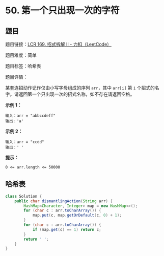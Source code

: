 # 50. 第一个只出现一次的字符

## 题目

题目链接：[LCR 169. 招式拆解 II - 力扣（LeetCode）](https://leetcode.cn/problems/di-yi-ge-zhi-chu-xian-yi-ci-de-zi-fu-lcof/description/)

题目难度：简单

题目标签：哈希表

题目详情：

某套连招动作记作仅由小写字母组成的序列 `arr`，其中 `arr[i]` 第 `i` 个招式的名字。请返回第一个只出现一次的招式名称，如不存在请返回空格。

**示例 1：**

```
输入：arr = "abbccdeff"
输出：'a'
```

**示例 2：**

```
输入：arr = "ccdd"
输出：' '
```

**提示：**

```
0 <= arr.length <= 50000
```



## 哈希表

``` java
class Solution {
    public char dismantlingAction(String arr) {
        HashMap<Character, Integer> map = new HashMap<>();
        for (char c : arr.toCharArray()) {
            map.put(c, map.getOrDefault(c, 0) + 1);
        }
        for (char c : arr.toCharArray()) {
            if (map.get(c) == 1) return c;
        }
        return ' ';
    }
}
```